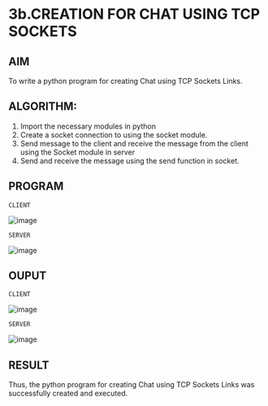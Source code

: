 # 3b.CREATION FOR CHAT USING TCP SOCKETS
## AIM
To write a python program for creating Chat using TCP Sockets Links.
## ALGORITHM:
1. Import the necessary modules in python
2. Create a socket connection to using the socket module.
3. Send message to the client and receive the message from the client using the Socket module in
 server
4. Send and receive the message using the send function in socket.
## PROGRAM

```CLIENT```

![image](https://github.com/user-attachments/assets/ddd4f0fe-a8a8-47d4-b11c-27ba918b9c80)

```SERVER```

![image](https://github.com/user-attachments/assets/b61f76b5-6908-4ec2-ba73-67407a02ebfb)

## OUPUT

```CLIENT```

![image](https://github.com/user-attachments/assets/dae5035c-ff6b-4260-b7c8-82d73ad660b6)

```SERVER```

![image](https://github.com/user-attachments/assets/b54783d3-d6d2-425d-af2e-768af70099b8)

## RESULT
Thus, the python program for creating Chat using TCP Sockets Links was successfully 
created and executed.
